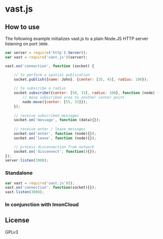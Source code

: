 
# vast.js

## How to use

The following example initializes vast.js to a plain Node.JS
HTTP server listening on port `3000`.

```js
var server = require('http').Server();
var vast = require('vast.js')(server);

vast.on('connection', function (socket) {

	// to perform a spatial publication
	socket.publish({name: John}, {center: [35, 45], radius: 100});
	
	// to subscribe a radius
	socket.subscribe({center: [50, 33], radius: 100}, function (node) {
		// move subscribed area to another center point
		node.move({center: [55, 33]});
	});
  
	// receive subscribed messages
	socket.on('message', function (data){});
	
	// receive enter / leave messages
	socket.on('enter', function (node){});
	socket.on('leave', function (node){});

	// process disconnection from network
	socket.on('disconnect', function(){});
});
server.listen(3000);
```

### Standalone

```js
var vast = require('vast.js')();
vast.on('connection', function(socket){});
vast.listen(3000);
```

### In conjunction with ImonCloud



## License

GPLv3
